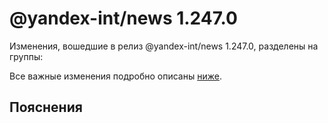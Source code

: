 # @yandex-int/news 1.247.0

<!-- ЧЕЛОВЕЧЕСКОЕ ВСТУПЛЕНИЕ -->

Изменения, вошедшие в релиз @yandex-int/news 1.247.0, разделены на группы:

Все важные изменения подробно описаны [ниже](#Пояснения).

## Пояснения

